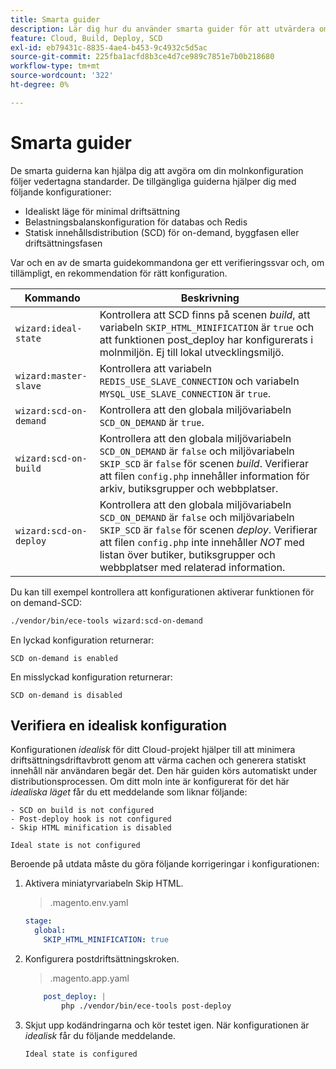 ```yaml
---
title: Smarta guider
description: Lär dig hur du använder smarta guider för att utvärdera om ditt Adobe Commerce-projekt för molninfrastruktur följer bästa praxis för driftsättning.
feature: Cloud, Build, Deploy, SCD
exl-id: eb79431c-8835-4ae4-b453-9c4932c5d5ac
source-git-commit: 225fba1acfd8b3ce4d7ce989c7851e7b0b218680
workflow-type: tm+mt
source-wordcount: '322'
ht-degree: 0%

---
```


# Smarta guider

De smarta guiderna kan hjälpa dig att avgöra om din molnkonfiguration följer vedertagna standarder. De tillgängliga guiderna hjälper dig med följande konfigurationer:

- Idealiskt läge för minimal driftsättning
- Belastningsbalanskonfiguration för databas och Redis
- Statisk innehållsdistribution (SCD) för on-demand, byggfasen eller driftsättningsfasen

Var och en av de smarta guidekommandona ger ett verifieringssvar och, om tillämpligt, en rekommendation för rätt konfiguration.

| Kommando | Beskrivning |
| ------- | ------------|
| `wizard:ideal-state` | Kontrollera att SCD finns på scenen _build_, att variabeln `SKIP_HTML_MINIFICATION` är `true` och att funktionen post_deploy har konfigurerats i molnmiljön. Ej till lokal utvecklingsmiljö. |
| `wizard:master-slave` | Kontrollera att variabeln `REDIS_USE_SLAVE_CONNECTION` och variabeln `MYSQL_USE_SLAVE_CONNECTION` är `true`. |
| `wizard:scd-on-demand` | Kontrollera att den globala miljövariabeln `SCD_ON_DEMAND` är `true`. |
| `wizard:scd-on-build` | Kontrollera att den globala miljövariabeln `SCD_ON_DEMAND` är `false` och miljövariabeln `SKIP_SCD` är `false` för scenen _build_. Verifierar att filen `config.php` innehåller information för arkiv, butiksgrupper och webbplatser. |
| `wizard:scd-on-deploy` | Kontrollera att den globala miljövariabeln `SCD_ON_DEMAND` är `false` och miljövariabeln `SKIP_SCD` är `false` för scenen _deploy_. Verifierar att filen `config.php` inte innehåller _NOT_ med listan över butiker, butiksgrupper och webbplatser med relaterad information. |

Du kan till exempel kontrollera att konfigurationen aktiverar funktionen för on demand-SCD:

```bash
./vendor/bin/ece-tools wizard:scd-on-demand
```

En lyckad konfiguration returnerar:

```terminal
SCD on-demand is enabled
```

En misslyckad konfiguration returnerar:

```terminal
SCD on-demand is disabled
```

## Verifiera en idealisk konfiguration

Konfigurationen _idealisk_ för ditt Cloud-projekt hjälper till att minimera driftsättningsdriftavbrott genom att värma cachen och generera statiskt innehåll när användaren begär det. Den här guiden körs automatiskt under distributionsprocessen. Om ditt moln inte är konfigurerat för det här _idealiska läget_ får du ett meddelande som liknar följande:

```terminal
- SCD on build is not configured
- Post-deploy hook is not configured
- Skip HTML minification is disabled

Ideal state is not configured
```

Beroende på utdata måste du göra följande korrigeringar i konfigurationen:

1. Aktivera miniatyrvariabeln Skip HTML.

   > .magento.env.yaml

   ```yaml
   stage:
     global:
       SKIP_HTML_MINIFICATION: true
   ```

1. Konfigurera postdriftsättningskroken.

   > .magento.app.yaml

   ```yaml
       post_deploy: |
           php ./vendor/bin/ece-tools post-deploy
   ```

1. Skjut upp kodändringarna och kör testet igen. När konfigurationen är _idealisk_ får du följande meddelande.

   ```terminal
   Ideal state is configured
   ```
